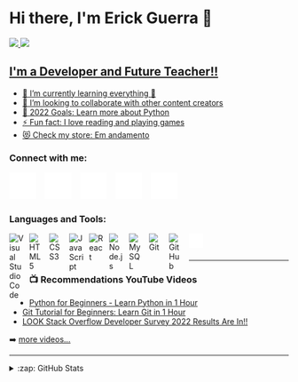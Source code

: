 # Hi there, I'm Erick Guerra 👋 


 <div>
  <a href="https://github.com/ErickGuerra1">
  <img height="180em"  src="https://github-readme-stats.vercel.app/api?username=ErickGuerra1&show_icons=true&hide_border=false&title_color=479DFF&icon_color=A17FFF&bg_color=09131B&text_color=ffffff&border_color=0c1a25" />
  <img height="180em" src="https://github-readme-stats.vercel.app/api/top-langs/?username=ErickGuerra1&show_icons=true&hide_border=true&title_color=479DFF&icon_color=A17FFF&bg_color=09131B&text_color=ffffff&border_color=0c1a25"/>
</div>

## I'm a Developer and Future Teacher!!

- 🌱 I’m currently learning everything 🤣
- 👯 I’m looking to collaborate with other content creators
- 🥅 2022 Goals: Learn more about Python
- ⚡ Fun fact: I love reading and playing games
- 😻 Check my store: [Em andamento](https://)


### Connect with me:

[![website](./img/globe-dark.svg)](https://codestackr.com#gh-dark-mode-only)
&nbsp;&nbsp;
[![website](./img/youtube-dark.svg)](https://youtube.com/codestackr#gh-dark-mode-only)
&nbsp;&nbsp;
[![website](./img/twitter-dark.svg)](https://twitter.com/codestackr#gh-dark-mode-only)
&nbsp;&nbsp;
[![website](./img/linkedin-dark.svg)](https://www.linkedin.com/in/erick-guerra-8a7a071b4/)
&nbsp;&nbsp;
[![website](./img/instagram-dark.svg)](https://instagram.com/codeSTACKr#gh-dark-mode-only)

### Languages and Tools:

<img align="left" alt="Visual Studio Code" width="26px" src="https://cdn.jsdelivr.net/gh/devicons/devicon/icons/vscode/vscode-original.svg" style="padding-right:10px;" />
<img align="left" alt="HTML5" width="26px" src="https://cdn.jsdelivr.net/gh/devicons/devicon/icons/html5/html5-original.svg" style="padding-right:10px;" />
<img align="left" alt="CSS3" width="26px" src="https://cdn.jsdelivr.net/gh/devicons/devicon/icons/css3/css3-original.svg" style="padding-right:10px;" />
<img align="left" alt="JavaScript" width="26px" src="https://cdn.jsdelivr.net/gh/devicons/devicon/icons/javascript/javascript-original.svg" style="padding-right:10px;" />
<img align="left" alt="React" width="26px" src="https://cdn.jsdelivr.net/gh/devicons/devicon/icons/react/react-original.svg" style="padding-right:10px;" />
<img align="left" alt="Node.js" width="26px" src="https://cdn.jsdelivr.net/gh/devicons/devicon/icons/nodejs/nodejs-original.svg" style="padding-right:10px;" />
<img align="left" alt="MySQL" width="26px" src="https://cdn.jsdelivr.net/gh/devicons/devicon/icons/mysql/mysql-original.svg" style="padding-right:10px;" />
<img align="left" alt="Git" width="26px" src="https://cdn.jsdelivr.net/gh/devicons/devicon/icons/git/git-original.svg" style="padding-right:10px;" />
<img align="left" alt="GitHub" width="26px" src="https://user-images.githubusercontent.com/3369400/139447912-e0f43f33-6d9f-45f8-be46-2df5bbc91289.png" style="padding-right:10px;" />
<img align="left" alt="Terminal" width="26px" src="./img/terminal-dark.svg" />


<br />
<br />

---

### 📺 Recommendations YouTube Videos

<!-- YOUTUBE:START -->
- [Python for Beginners - Learn Python in 1 Hour](https://www.youtube.com/watch?v=kqtD5dpn9C8)
- [Git Tutorial for Beginners: Learn Git in 1 Hour](https://www.youtube.com/watch?v=8JJ101D3knE)
- [LOOK Stack Overflow Developer Survey 2022 Results Are In!!](https://www.youtube.com/watch?v=KnlXUkdJ6j8)
<!-- YOUTUBE:END -->

➡️ [more videos...](https://youtube.com/)


---


<!--END_SECTION:activity-->

</details>

<details>
  <summary>:zap: GitHub Stats</summary>

  <img align="left" alt="Erick Guerra GitHub Stats" src="https://github-readme-stats.vercel.app/api?username=ErickGuerra1&show_icons=true&hide_border=false&title_color=479DFF&icon_color=A17FFF&bg_color=09131B&text_color=ffffff&border_color=0c1a25" />

</details>
